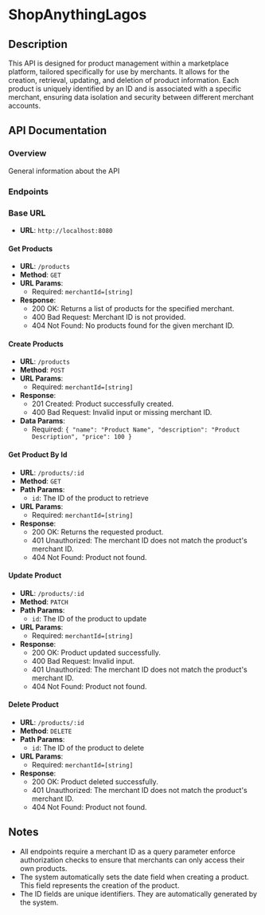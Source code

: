 # ShopAnythingLagos

## Description
This API is designed for product management within a marketplace platform, tailored specifically for use by merchants. It allows for the creation, retrieval, updating, and deletion of product information. Each product is uniquely identified by an ID and is associated with a specific merchant, ensuring data isolation and security between different merchant accounts.

## API Documentation

### Overview
General information about the API

### Endpoints

### Base URL
- **URL**: `http://localhost:8080`

#### Get Products
- **URL**: `/products`
- **Method**: `GET`
- **URL Params**: 
  - Required: `merchantId=[string]`
- **Response**: 
  - 200 OK: Returns a list of products for the specified merchant.
  - 400 Bad Request: Merchant ID is not provided.
  - 404 Not Found: No products found for the given merchant ID.

#### Create Products
- **URL**: `/products`
- **Method**: `POST`
- **URL Params**: 
  - Required: `merchantId=[string]`
- **Response**: 
  - 201 Created: Product successfully created.
  - 400 Bad Request: Invalid input or missing merchant ID.
- **Data Params**: 
  - Required: `{ "name": "Product Name", "description": "Product Description", "price": 100 }`

#### Get Product By Id
- **URL**: `/products/:id`
- **Method**: `GET`
- **Path Params**: 
  - `id`: The ID of the product to retrieve
- **URL Params**: 
  - Required: `merchantId=[string]`
- **Response**: 
  - 200 OK: Returns the requested product.
  - 401 Unauthorized: The merchant ID does not match the product's merchant ID.
  - 404 Not Found: Product not found.

#### Update Product
- **URL**: `/products/:id`
- **Method**: `PATCH`
- **Path Params**: 
  - `id`: The ID of the product to update
- **URL Params**: 
  - Required: `merchantId=[string]`
- **Response**: 
  - 200 OK: Product updated successfully.
  - 400 Bad Request: Invalid input.
  - 401 Unauthorized: The merchant ID does not match the product's merchant ID.
  - 404 Not Found: Product not found.
  
#### Delete Product
- **URL**: `/products/:id`
- **Method**: `DELETE`
- **Path Params**: 
  - `id`: The ID of the product to delete
- **URL Params**: 
  - Required: `merchantId=[string]`
- **Response**: 
  - 200 OK: Product deleted successfully.
  - 401 Unauthorized: The merchant ID does not match the product's merchant ID.
  - 404 Not Found: Product not found.

## Notes
- All endpoints require a merchant ID as a query parameter enforce authorization checks to ensure that merchants can only access their own products.
- The system automatically sets the date field when creating a product. This field represents the creation of the product.
- The ID fields are unique identifiers. They are automatically generated by the system.
